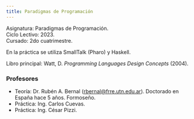 ```yaml
---
title: Paradigmas de Programación
---
```


Asignatura: Paradigmas de Programación. \
Ciclo Lectivo: 2023. \
Cursado: 2do cuatrimestre.

En la práctica se utiliza SmallTalk (Pharo) y Haskell.

Libro principal:  Watt, D. *Programming Languages Design Concepts* (2004).

### Profesores

- Teoría: Dr. Rubén A. Bernal (rbernal@frre.utn.edu.ar). Doctorado en España hace 5 años. Formoseño.
- Práctica: Ing. Carlos Cuevas.
- Práctica: Ing. César Pizzi.
